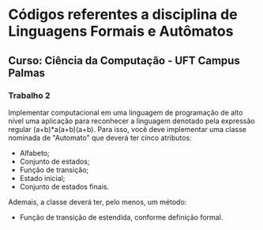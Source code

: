 # Códigos referentes a disciplina de Linguagens Formais e Autômatos
## Curso: Ciência da Computação - UFT Campus Palmas
### Trabalho 2
Implementar computacional em uma linguagem de programação de alto nível uma aplicação para reconhecer a linguagem denotado pela expressão regular (a+b)*a(a+b)(a+b). Para isso, você deve implementar uma classe nominada de "Automato" que deverá ter cinco atributos:

 
- Alfabeto;
- Conjunto de estados;
- Função de transição;
- Estado inicial;
- Conjunto de estados finais. 

Ademais, a classe deverá ter, pelo menos, um método:

- Função de transição de estendida, conforme definição formal.